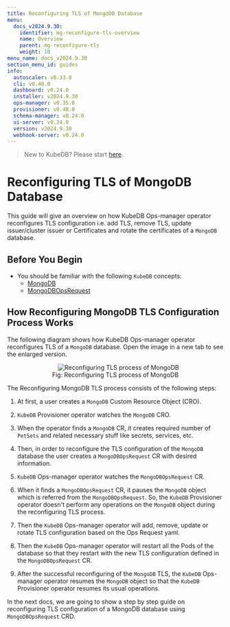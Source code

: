 ```yaml
---
title: Reconfiguring TLS of MongoDB Database
menu:
  docs_v2024.9.30:
    identifier: mg-reconfigure-tls-overview
    name: Overview
    parent: mg-reconfigure-tls
    weight: 10
menu_name: docs_v2024.9.30
section_menu_id: guides
info:
  autoscaler: v0.33.0
  cli: v0.48.0
  dashboard: v0.24.0
  installer: v2024.9.30
  ops-manager: v0.35.0
  provisioner: v0.48.0
  schema-manager: v0.24.0
  ui-server: v0.24.0
  version: v2024.9.30
  webhook-server: v0.24.0
---
```


> New to KubeDB? Please start [here](/docs/v2024.9.30/README).

# Reconfiguring TLS of MongoDB Database

This guide will give an overview on how KubeDB Ops-manager operator reconfigures TLS configuration i.e. add TLS, remove TLS, update issuer/cluster issuer or Certificates and rotate the certificates of a `MongoDB` database.

## Before You Begin

- You should be familiar with the following `KubeDB` concepts:
  - [MongoDB](/docs/v2024.9.30/guides/mongodb/concepts/mongodb)
  - [MongoDBOpsRequest](/docs/v2024.9.30/guides/mongodb/concepts/opsrequest)

## How Reconfiguring MongoDB TLS Configuration Process Works

The following diagram shows how KubeDB Ops-manager operator reconfigures TLS of a `MongoDB` database. Open the image in a new tab to see the enlarged version.

<figure align="center">
  <img alt="Reconfiguring TLS process of MongoDB" src="/docs/v2024.9.30/images/day-2-operation/mongodb/mg-reconfigure-tls.svg">
<figcaption align="center">Fig: Reconfiguring TLS process of MongoDB</figcaption>
</figure>

The Reconfiguring MongoDB TLS process consists of the following steps:

1. At first, a user creates a `MongoDB` Custom Resource Object (CRO).

2. `KubeDB` Provisioner  operator watches the `MongoDB` CRO.

3. When the operator finds a `MongoDB` CR, it creates required number of `PetSets` and related necessary stuff like secrets, services, etc.

4. Then, in order to reconfigure the TLS configuration of the `MongoDB` database the user creates a `MongoDBOpsRequest` CR with desired information.

5. `KubeDB` Ops-manager operator watches the `MongoDBOpsRequest` CR.

6. When it finds a `MongoDBOpsRequest` CR, it pauses the `MongoDB` object which is referred from the `MongoDBOpsRequest`. So, the `KubeDB` Provisioner  operator doesn't perform any operations on the `MongoDB` object during the reconfiguring TLS process.  

7. Then the `KubeDB` Ops-manager operator will add, remove, update or rotate TLS configuration based on the Ops Request yaml.

8. Then the `KubeDB` Ops-manager operator will restart all the Pods of the database so that they restart with the new TLS configuration defined in the `MongoDBOpsRequest` CR.

9. After the successful reconfiguring of the `MongoDB` TLS, the `KubeDB` Ops-manager operator resumes the `MongoDB` object so that the `KubeDB` Provisioner  operator resumes its usual operations.

In the next docs, we are going to show a step by step guide on reconfiguring TLS configuration of a MongoDB database using `MongoDBOpsRequest` CRD.